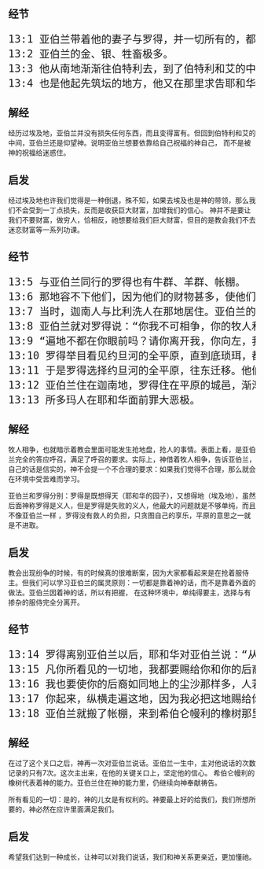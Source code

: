 ## 经节

<pre style="font-size: 21px;">
13:1 亚伯兰带着他的妻子与罗得，并一切所有的，都从埃及上南地去。
13:2 亚伯兰的金、银、牲畜极多。
13:3 他从南地渐渐往伯特利去，到了伯特利和艾的中间，就是从前支搭帐棚的地方，
13:4 也是他起先筑坛的地方，他又在那里求告耶和华的名。
</pre>

## 解经

经历过埃及地，亚伯兰并没有损失任何东西，而且变得富有。但回到伯特利和艾的中间，亚伯兰还是仰望神。说明亚伯兰想要依靠给自己祝福的神自己，
而不是被神的祝福给迷惑住。

## 启发

经过埃及地也许我们觉得是一种倒退，殊不知，如果去埃及也是神的带领，那么我们不会受到一丁点损失，反而是收获巨大财富，加增我们的信心。
神并不是要让我们不要财富，做穷人，恰相反，祂想要给我们巨大财富，但目的是教会我们不去迷恋财富等一系列功课。

## 经节

<pre style="font-size: 21px;">
13:5 与亚伯兰同行的罗得也有牛群、羊群、帐棚。
13:6 那地容不下他们，因为他们的财物甚多，使他们不能同居。
13:7 当时，迦南人与比利洗人在那地居住。亚伯兰的牧人和罗得的牧人相争。
13:8 亚伯兰就对罗得说：“你我不可相争，你的牧人和我的牧人也不可相争，因为我们是骨肉（原文作‘弟兄’）。”
13:9 “遍地不都在你眼前吗？请你离开我，你向左，我就向右；你向右，我就向左。”
13:10 罗得举目看见约旦河的全平原，直到底琐珥，都是滋润的。那地在耶和华未灭所多玛、蛾摩拉以先，如同耶和华的园子，也像埃及地。
13:11 于是罗得选择约旦河的全平原，往东迁移。他们就彼此分离了。
13:12 亚伯兰住在迦南地，罗得住在平原的城邑，渐渐挪移帐棚，直到所多玛。
13:13 所多玛人在耶和华面前罪大恶极。
</pre>

## 解经

牧人相争，也就暗示着教会里面可能发生抢地盘，抢人的事情。表面上看，是亚伯兰完全的答应呼召，满足了呼召的要求。实际上，神借着牧人相争，告诉亚伯兰，
自己的话是信实的，神不会提一个不合理的要求：如果我们觉得不合理，那么就会在环境中受苦难而学习。

亚伯兰和罗得分别：罗得是既想得天（耶和华的园子），又想得地（埃及地），虽然后面神称罗得是义人，但是罗得是失败的义人，他最大的问题就是不够单纯，而且不像亚伯兰一样
，罗得没有救人的负担，只贪图自己的享乐，平原的意思之一就是不进取。

## 启发

教会出现纷争的时候，有的时候真的很难断案，因为大家都看起来是在抢着服侍主。但我们可以学习亚伯兰的属灵原则：一切都是靠着神的话，而不是靠着外面的做法。亚伯兰因着神的话，所以有把握，
在这种环境中，单纯得要主，选择与有掺杂的服侍完全分离开。

## 经节

<pre style="font-size: 21px;">
13:14 罗得离别亚伯兰以后，耶和华对亚伯兰说：“从你所在的地方，你举目向东西南北观看。
13:15 凡你所看见的一切地，我都要赐给你和你的后裔，直到永远。
13:16 我也要使你的后裔如同地上的尘沙那样多，人若能数算地上的尘沙，才能数算你的后裔。
13:17 你起来，纵横走遍这地，因为我必把这地赐给你。”
13:18 亚伯兰就搬了帐棚，来到希伯仑幔利的橡树那里居住，在那里为耶和华筑了一座坛。
</pre>

## 解经

在过了这个关口之后，神再一次对亚伯兰说话。亚伯兰一生中，主对他说话的次数记录的只有7次。这次主出来，在他的关键关口上，坚定他的信心。
希伯仑幔利的橡树代表着神的能力。亚伯兰住在神的能力里，仍继续向神奉献祷告。

所有看见的一切：是的，神的儿女是有权利的。神要最上好的给我们，我们所想所要的，神必然在应许里面满足我们。

## 启发

希望我们达到一种成长，让神可以对我们说话，我们和神关系更亲近，更加懂祂。